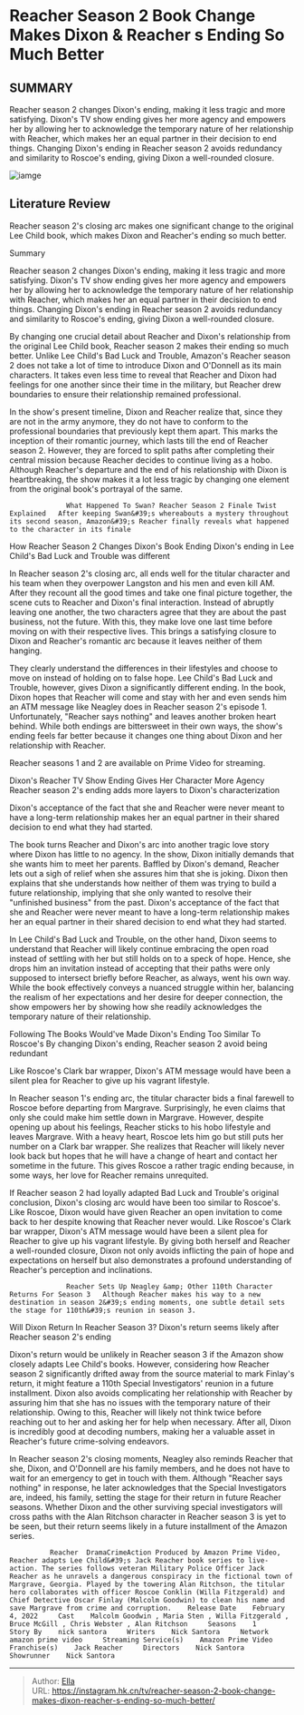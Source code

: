 # Reacher Season 2 Book Change Makes Dixon &amp; Reacher s Ending So Much Better


## SUMMARY 



  Reacher season 2 changes Dixon&#39;s ending, making it less tragic and more satisfying.   Dixon&#39;s TV show ending gives her more agency and empowers her by allowing her to acknowledge the temporary nature of her relationship with Reacher, which makes her an equal partner in their decision to end things.   Changing Dixon&#39;s ending in Reacher season 2 avoids redundancy and similarity to Roscoe&#39;s ending, giving Dixon a well-rounded closure.  

![iamge](https://static1.srcdn.com/wordpress/wp-content/uploads/2024/01/jack-reacher-karla-dixon.jpg)

## Literature Review

Reacher season 2&#39;s closing arc makes one significant change to the original Lee Child book, which makes Dixon and Reacher&#39;s ending so much better.





Summary

  Reacher season 2 changes Dixon&#39;s ending, making it less tragic and more satisfying.   Dixon&#39;s TV show ending gives her more agency and empowers her by allowing her to acknowledge the temporary nature of her relationship with Reacher, which makes her an equal partner in their decision to end things.   Changing Dixon&#39;s ending in Reacher season 2 avoids redundancy and similarity to Roscoe&#39;s ending, giving Dixon a well-rounded closure.  







By changing one crucial detail about Reacher and Dixon&#39;s relationship from the original Lee Child book, Reacher season 2 makes their ending so much better. Unlike Lee Child&#39;s Bad Luck and Trouble, Amazon&#39;s Reacher season 2 does not take a lot of time to introduce Dixon and O&#39;Donnell as its main characters. It takes even less time to reveal that Reacher and Dixon had feelings for one another since their time in the military, but Reacher drew boundaries to ensure their relationship remained professional.

In the show&#39;s present timeline, Dixon and Reacher realize that, since they are not in the army anymore, they do not have to conform to the professional boundaries that previously kept them apart. This marks the inception of their romantic journey, which lasts till the end of Reacher season 2. However, they are forced to split paths after completing their central mission because Reacher decides to continue living as a hobo. Although Reacher&#39;s departure and the end of his relationship with Dixon is heartbreaking, the show makes it a lot less tragic by changing one element from the original book&#39;s portrayal of the same.




                  What Happened To Swan? Reacher Season 2 Finale Twist Explained   After keeping Swan&#39;s whereabouts a mystery throughout its second season, Amazon&#39;s Reacher finally reveals what happened to the character in its finale   


 How Reacher Season 2 Changes Dixon&#39;s Book Ending 
Dixon&#39;s ending in Lee Child&#39;s Bad Luck and Trouble was different
         

In Reacher season 2&#39;s closing arc, all ends well for the titular character and his team when they overpower Langston and his men and even kill AM. After they recount all the good times and take one final picture together, the scene cuts to Reacher and Dixon&#39;s final interaction. Instead of abruptly leaving one another, the two characters agree that they are about the past business, not the future. With this, they make love one last time before moving on with their respective lives. This brings a satisfying closure to Dixon and Reacher&#39;s romantic arc because it leaves neither of them hanging.




They clearly understand the differences in their lifestyles and choose to move on instead of holding on to false hope. Lee Child&#39;s Bad Luck and Trouble, however, gives Dixon a significantly different ending. In the book, Dixon hopes that Reacher will come and stay with her and even sends him an ATM message like Neagley does in Reacher season 2&#39;s episode 1. Unfortunately, &#34;Reacher says nothing&#34; and leaves another broken heart behind. While both endings are bittersweet in their own ways, the show&#39;s ending feels far better because it changes one thing about Dixon and her relationship with Reacher.



Reacher seasons 1 and 2 are available on Prime Video for streaming.






 Dixon&#39;s Reacher TV Show Ending Gives Her Character More Agency 
Reacher season 2&#39;s ending adds more layers to Dixon&#39;s characterization
          






Dixon&#39;s acceptance of the fact that she and Reacher were never meant to have a long-term relationship makes her an equal partner in their shared decision to end what they had started.




The book turns Reacher and Dixon&#39;s arc into another tragic love story where Dixon has little to no agency. In the show, Dixon initially demands that she wants him to meet her parents. Baffled by Dixon&#39;s demand, Reacher lets out a sigh of relief when she assures him that she is joking. Dixon then explains that she understands how neither of them was trying to build a future relationship, implying that she only wanted to resolve their &#34;unfinished business&#34; from the past. Dixon&#39;s acceptance of the fact that she and Reacher were never meant to have a long-term relationship makes her an equal partner in their shared decision to end what they had started.

In Lee Child&#39;s Bad Luck and Trouble, on the other hand, Dixon seems to understand that Reacher will likely continue embracing the open road instead of settling with her but still holds on to a speck of hope. Hence, she drops him an invitation instead of accepting that their paths were only supposed to intersect briefly before Reacher, as always, went his own way. While the book effectively conveys a nuanced struggle within her, balancing the realism of her expectations and her desire for deeper connection, the show empowers her by showing how she readily acknowledges the temporary nature of their relationship.






 Following The Books Would&#39;ve Made Dixon&#39;s Ending Too Similar To Roscoe&#39;s 
By changing Dixon&#39;s ending, Reacher season 2 avoid being redundant
         



Like Roscoe&#39;s Clark bar wrapper, Dixon&#39;s ATM message would have been a silent plea for Reacher to give up his vagrant lifestyle.




In Reacher season 1&#39;s ending arc, the titular character bids a final farewell to Roscoe before departing from Margrave. Surprisingly, he even claims that only she could make him settle down in Margrave. However, despite opening up about his feelings, Reacher sticks to his hobo lifestyle and leaves Margrave. With a heavy heart, Roscoe lets him go but still puts her number on a Clark bar wrapper. She realizes that Reacher will likely never look back but hopes that he will have a change of heart and contact her sometime in the future. This gives Roscoe a rather tragic ending because, in some ways, her love for Reacher remains unrequited.





 

If Reacher season 2 had loyally adapted Bad Luck and Trouble&#39;s original conclusion, Dixon&#39;s closing arc would have been too similar to Roscoe&#39;s. Like Roscoe, Dixon would have given Reacher an open invitation to come back to her despite knowing that Reacher never would. Like Roscoe&#39;s Clark bar wrapper, Dixon&#39;s ATM message would have been a silent plea for Reacher to give up his vagrant lifestyle. By giving both herself and Reacher a well-rounded closure, Dixon not only avoids inflicting the pain of hope and expectations on herself but also demonstrates a profound understanding of Reacher&#39;s perception and inclinations.

                  Reacher Sets Up Neagley &amp; Other 110th Character Returns For Season 3   Although Reacher makes his way to a new destination in season 2&#39;s ending moments, one subtle detail sets the stage for 110th&#39;s reunion in season 3.   






 Will Dixon Return In Reacher Season 3? 
Dixon&#39;s return seems likely after Reacher season 2&#39;s ending
          

Dixon&#39;s return would be unlikely in Reacher season 3 if the Amazon show closely adapts Lee Child&#39;s books. However, considering how Reacher season 2 significantly drifted away from the source material to mark Finlay&#39;s return, it might feature a 110th Special Investigators&#39; reunion in a future installment. Dixon also avoids complicating her relationship with Reacher by assuring him that she has no issues with the temporary nature of their relationship. Owing to this, Reacher will likely not think twice before reaching out to her and asking her for help when necessary. After all, Dixon is incredibly good at decoding numbers, making her a valuable asset in Reacher&#39;s future crime-solving endeavors.

In Reacher season 2&#39;s closing moments, Neagley also reminds Reacher that she, Dixon, and O&#39;Donnell are his family members, and he does not have to wait for an emergency to get in touch with them. Although &#34;Reacher says nothing&#34; in response, he later acknowledges that the Special Investigators are, indeed, his family, setting the stage for their return in future Reacher seasons. Whether Dixon and the other surviving special investigators will cross paths with the Alan Ritchson character in Reacher season 3 is yet to be seen, but their return seems likely in a future installment of the Amazon series.




              Reacher  DramaCrimeAction Produced by Amazon Prime Video, Reacher adapts Lee Child&#39;s Jack Reacher book series to live-action. The series follows veteran Military Police Officer Jack Reacher as he unravels a dangerous conspiracy in the fictional town of Margrave, Georgia. Played by the towering Alan Ritchson, the titular hero collaborates with officer Roscoe Conklin (Willa Fitzgerald) and Chief Detective Oscar Finlay (Malcolm Goodwin) to clean his name and save Margrave from crime and corruption.    Release Date    February 4, 2022     Cast    Malcolm Goodwin , Maria Sten , Willa Fitzgerald , Bruce McGill , Chris Webster , Alan Ritchson     Seasons    1     Story By    nick santora     Writers    Nick Santora     Network    amazon prime video     Streaming Service(s)    Amazon Prime Video     Franchise(s)    Jack Reacher     Directors    Nick Santora     Showrunner    Nick Santora      


---

> Author: [Ella](https://instagram.hk.cn/)  
> URL: https://instagram.hk.cn/tv/reacher-season-2-book-change-makes-dixon-reacher-s-ending-so-much-better/  

